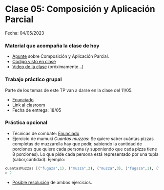 # Clase 05: Composición y Aplicación Parcial

Fecha: 04/05/2023

### Material que acompaña la clase de hoy

* [Apunte](https://docs.google.com/document/d/1n7TPE2qRpFSnj95lIZFD-q7Ko_DT9XZLH9_kEkNClrU/edit) sobre Composición y Aplicación Parcial.
* [Código visto en clase](https://github.com/pdepjm/2023-f-clase05)
* [Video de la clase]() (próximamente...)

### Trabajo práctico grupal

Parte de los temas de este TP van a darse en la clase del 11/05.

* [Enunciado](https://docs.google.com/document/u/1/d/e/2PACX-1vTdhbF62uhKVbSWqKy0l7mx5wLWGgqtdrefisEK5bS5Wwk72Pd1VQKVSLhEa5E0qjXhm4hivGCwC_KP/pub)
* [Link al clasroom](https://classroom.github.com/a/Hiw4lEGH)
* Fecha de entrega: 18/05

### Práctica opcional

* Técnicas de combate: [Enunciado](https://docs.google.com/document/d/e/2PACX-1vR-HMsdM5BW8HOKNNL-GOvWvnP4SoxsZRyrZpcqLv8vHcVugxlUPN4L-vxntC6UAJ1IQ6B92HFeQp90/pub)
* Ejercicio de mumuki _Cuantas muzzas_: Se quiere saber cuántas pizzas completas de muzzarella hay que pedir, sabiendo la cantidad de porciones que quiere cada persona (y suponiendo que cada pizza tiene 8 porciones). Lo que pide cada persona está representado por una tupla (sabor,cantidad). Ejemplo:

```haskell
cuantasMuzzas [("fugaza",1), ("muzza",2), ("muzza",3), ("fugaza",1), ("morrone",1), ("muzza",4)]
> 2
```

* [Posible resolución](https://github.com/pdepjm/2023-f-practica-clase05/blob/master/src/Library.hs) de ambos ejercicios.
  
